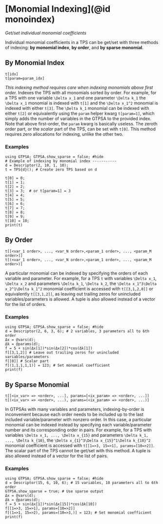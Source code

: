 # [Monomial Indexing](@id monoindex)
*Get/set individual monomial coefficients*

Individual monomial coefficients in a TPS can be get/set with three methods of indexing: **by monomial index**, **by order**, and **by sparse monomial**. 

## By Monomial Index
```
t[idx]
t[param=param_idx]
```

*This indexing method requires care when indexing monomials above first order.* Indexes the TPS with all monomials sorted by order. For example, for a TPS with one variable ``\Delta x_1`` and one parameter ``\Delta k_1`` the ``\Delta x_1`` monomial is indexed with `t[1]` and the ``\Delta x_1^2`` monomial is indexed with either `t[3]`. The ``\Delta k_1`` monomial can be indexed with either `t[2]` or equivalently using the `param` helper kwarg `t[param=1]`, which simply adds the number of variables in the GTPSA to the provided index. Note that above first-order, the `param` kwarg is basically useless. The zeroth order part, or the *scalar* part of the TPS, can be set with `t[0]`. This method requires zero allocations for indexing, unlike the other two.

### Examples
```@repl
using GTPSA; GTPSA.show_sparse = false; #hide
# Example of indexing by monomial index -----------
d = Descriptor(2, 10, 1, 10);
t = TPS{d}(); # Create zero TPS based on d

t[0] = 0;
t[1] = 1;
t[2] = 2;
t[3] = 3;  # or t[param=1] = 3
t[4] = 4;
t[5] = 5; 
t[6] = 6;
t[7] = 7;
t[8] = 8;
t[9] = 9;
t[10] = 10;
print(t)
```


## By Order
```
t[[<var_1 order>, ..., <var_N order>,<param_1 order>, ..., <param_M order>]]
t[(<var_1 order>, ..., <var_N order>,<param_1 order>, ..., <param_M order>)]
```

A particular monomial can be indexed by specifying the orders of each variable and parameter. For example, for a TPS `t` with variables ``\Delta x_1``, ``\Delta x_2`` and parameters ``\Delta k_1``, ``\Delta k_2``, the ``\Delta x_1^3\Delta x_2^1\Delta k_1^2`` monomial coefficient is accessed with `t[[3,1,2,0]]` or equivalently `t[[3,1,2]]`, as leaving out trailing zeros for unincluded variables/parameters is allowed. A tuple is also allowed instead of a vector for the list of orders.

### Examples
```@repl
using GTPSA; GTPSA.show_sparse = false; #hide
d = Descriptor(2, 6, 3, 6); # 2 variables, 3 parameters all to 6th order
Δx = @vars(d);
Δk = @params(d);
f = 5 + sin(Δx[1])*sin(Δx[2])*cos(Δk[1])
f[[3,1,2]] # Leave out trailing zeros for unincluded variables/parameters
f[[0]] # Scalar part
f[(1,1,1,1,1)] = 123; # Set monomial coefficient
print(f)
```

## By Sparse Monomial
```
t[[<ix_var> => <order>, ...], params=[<ix_param> => <order>, ...]]
t[(<ix_var> => <order>, ...), params=(<ix_param> => <order>, ...)]
```

In GTPSAs with many variables and parameters, indexing-by-order is inconvenient because each order needs to be included up to the last included variable/parameter with nonzero order. In this case, a particular monomial can be indexed instead by specifying each variable/parameter number and its corresponding order in pairs. For example, for a TPS with variables ``\Delta x_1, ..., \Delta x_{15}`` and parameters ``\Delta k_1, ..., \Delta k_{10}``, the ``\Delta x_{1}^3\Delta x_{15}^1\Delta k_{10}^2`` monomial coefficient is accessed with `t[[1=>3, 15=>1], params=[10=>2]]`. The scalar part of the TPS cannot be get/set with this method. A tuple is also allowed instead of a vector for the list of pairs.

### Examples
```@repl
using GTPSA; GTPSA.show_sparse = false; #hide
d = Descriptor(15, 6, 10, 6); # 15 variables, 10 parameters all to 6th order
GTPSA.show_sparse = true; # Use sparse output
Δx = @vars(d);
Δk = @params(d);
f = 5 + sin(Δx[1])*sin(Δx[15])*cos(Δk[10])
f[[1=>3, 15=>1], params=[10=>2]]
f[(1=>1, 15=>2), params=(10=>3,)] = 123; # Set monomial coefficient
print(f)
```



